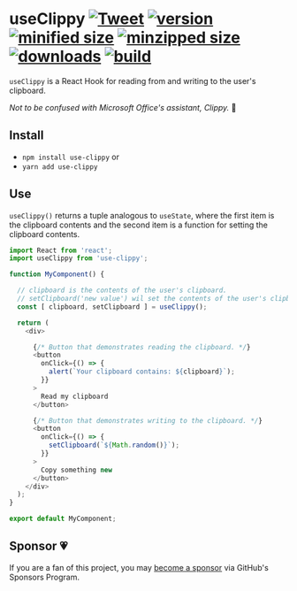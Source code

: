# useClippy [![Tweet](https://img.shields.io/twitter/url/http/shields.io.svg?style=social)](https://twitter.com/intent/tweet?text=useClippy%20lets%20you%20manage%20your%20users'%20clipboards%20with%20a%20React%20Hook.&url=https://github.com/CharlesStover/use-clippy&via=CharlesStover&hashtags=react,reactjs,javascript,typescript,webdev,webdevelopment) [![version](https://img.shields.io/npm/v/use-clippy.svg)](https://www.npmjs.com/package/use-clippy) [![minified size](https://img.shields.io/bundlephobia/min/use-clippy.svg)](https://www.npmjs.com/package/use-clippy) [![minzipped size](https://img.shields.io/bundlephobia/minzip/use-clippy.svg)](https://www.npmjs.com/package/use-clippy) [![downloads](https://img.shields.io/npm/dt/use-clippy.svg)](https://www.npmjs.com/package/use-clippy) [![build](https://api.travis-ci.com/CharlesStover/use-clippy.svg)](https://travis-ci.com/CharlesStover/use-clippy/)

`useClippy` is a React Hook for reading from and writing to the user's
clipboard.

_Not to be confused with Microsoft Office's assistant, Clippy._ 📎

## Install

* `npm install use-clippy` or
* `yarn add use-clippy`

## Use

`useClippy()` returns a tuple analogous to `useState`, where the first item is
the clipboard contents and the second item is a function for setting the
clipboard contents.

```JavaScript
import React from 'react';
import useClippy from 'use-clippy';

function MyComponent() {

  // clipboard is the contents of the user's clipboard.
  // setClipboard('new value') wil set the contents of the user's clipboard.
  const [ clipboard, setClipboard ] = useClippy();

  return (
    <div>

      {/* Button that demonstrates reading the clipboard. */}
      <button
        onClick={() => {
          alert(`Your clipboard contains: ${clipboard}`);
        }}
      >
        Read my clipboard
      </button>

      {/* Button that demonstrates writing to the clipboard. */}
      <button
        onClick={() => {
          setClipboard(`${Math.random()}`);
        }}
      >
        Copy something new
      </button>
    </div>
  );
}

export default MyComponent;
```

## Sponsor 💗

If you are a fan of this project, you may
[become a sponsor](https://github.com/sponsors/CharlesStover)
via GitHub's Sponsors Program.

